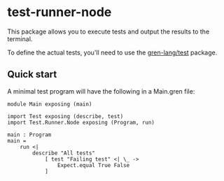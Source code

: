 # test-runner-node

This package allows you to execute tests and output the results to the terminal.

To define the actual tests, you'll need to use the [gren-lang/test](https://github.com/gren-lang/test) package.

## Quick start

A minimal test program will have the following in a Main.gren file:

```gren
module Main exposing (main)

import Test exposing (describe, test)
import Test.Runner.Node exposing (Program, run)

main : Program
main =
    run <|
        describe "All tests"
            [ test "Failing test" <| \_ ->
                Expect.equal True False
            ]
```
